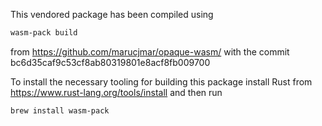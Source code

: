 This vendored package has been compiled using

```sh
wasm-pack build
```

from https://github.com/marucjmar/opaque-wasm/ with the commit bc6d35caf9c53cf8ab80319801e8acf8fb009700

To install the necessary tooling for building this package install Rust from https://www.rust-lang.org/tools/install and then run

```sh
brew install wasm-pack
```
